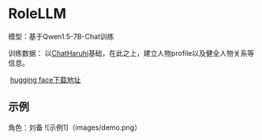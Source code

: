# RoleLLM
模型：基于Qwen1.5-7B-Chat训练

训练数据： 以[ChatHaruhi](https://github.com/LC1332/Zero-Haruhi#reviving-anime-character-in-reality-via-large-language-model)基础，在此之上，建立人物profile以及健全人物关系等信息。

​                        [hugging face下载地址](https://huggingface.co/datasets/zephyr7788/RoleData)

## 示例
角色：刘备
![示例1]（images/demo.png）
